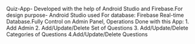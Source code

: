  Quiz-App- Developed with the help of Android Studio and Firebase.For design purpose- Android Studio used For database: Firebase Real-time Database.Fully Control on Admin Panel, Operations Done with this App: 1. Add Admin 2. Add/Update/Delete  Set of Questions 3. Add/Update/Delete Categories of Questions 4.Add/Update/Delete Questions 
